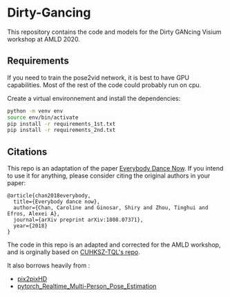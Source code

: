 # Dirty-Gancing
This repository contains the code and models for the Dirty GANcing Visium workshop at AMLD 2020.

## Requirements
If you need to train the pose2vid network, it is best to have GPU capabilities. Most of the rest of the code could probably run on cpu.

Create a virtual environnement and install the dependencies:
```bash
python -m venv env
source env/bin/activate
pip install -r requirements_1st.txt
pip install -r requirements_2nd.txt
```

## Citations

This repo is an adaptation of the paper [Everybody Dance Now](https://arxiv.org/pdf/1808.07371.pdf). If you intend to use it for anything, please consider citing the original authors in your paper:

```
@article{chan2018everybody,
  title={Everybody dance now},
  author={Chan, Caroline and Ginosar, Shiry and Zhou, Tinghui and Efros, Alexei A},
  journal={arXiv preprint arXiv:1808.07371},
  year={2018}
}
```

The code in this repo is an adapted and corrected for the AMLD workshop, and is orginally based on [CUHKSZ-TQL's repo](https://github.com/CUHKSZ-TQL/EverybodyDanceNow_reproduce_pytorch). 

It also borrows heavily from :
* [pix2pixHD](https://github.com/NVIDIA/pix2pixHD) 
* [pytorch_Realtime_Multi-Person_Pose_Estimation](https://github.com/last-one/Pytorch_Realtime_Multi-Person_Pose_Estimation)